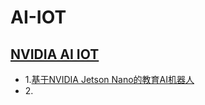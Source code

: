 # AI-IOT

## [NVIDIA AI IOT](https://developer.nvidia.com/)

- 1.[基于NVIDIA Jetson Nano的教育AI机器人](https://github.com/NVIDIA-AI-IOT/jetbot)
- 2.[]()